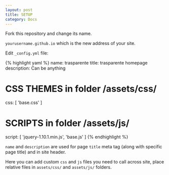 ```yaml
---
layout: post
title: SETUP
category: Docs
---
```


Fork this repository and change its name.

`yourusername.github.io` which is the new address of your site.

Edit `_config.yml` file:

{% highlight yaml %}
name: trasparente
title: trasparente homepage
description: Can be anything

# CSS THEMES in folder /assets/css/
css: [ 'base.css' ]

# SCRIPTS in folder /assets/js/
script: [ 'jquery-1.10.1.min.js', 'base.js' ]
{% endhighlight %}

`name` and `description` are used for page `title` meta tag (along with specific page title) and in site header.

Here you can add custom `css` and `js` files you need to call across site, place relative files in `assets/css/` and `assets/js/` folders.